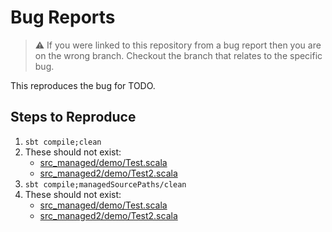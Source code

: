 # Bug Reports

> ⚠️ If you were linked to this repository from a bug report then you are on the wrong branch.
> Checkout the branch that relates to the specific bug.

This reproduces the bug for TODO.

## Steps to Reproduce

1. `sbt compile;clean`
2. These should not exist:
   - [src_managed/demo/Test.scala](src_managed/demo/Test.scala)
   - [src_managed2/demo/Test2.scala](src_managed2/demo/Test2.scala)
3. `sbt compile;managedSourcePaths/clean`
4. These should not exist:
   - [src_managed/demo/Test.scala](src_managed/demo/Test.scala)
   - [src_managed2/demo/Test2.scala](src_managed2/demo/Test2.scala)
